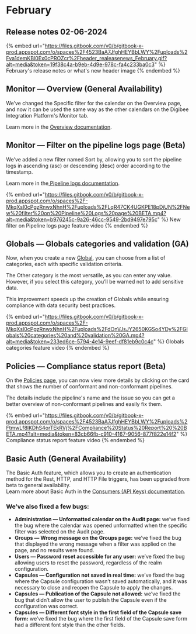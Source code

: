 # February

## Release notes 02-06-2024

{% embed url="https://files.gitbook.com/v0/b/gitbook-x-prod.appspot.com/o/spaces%2F4523BaA7JfghHEYBbLWY%2Fuploads%2Fva1demKBl0Ex0cPROZcr%2Fheader_realeasenews_February.gif?alt=media&token=19f38c4a-b9eb-4d9e-978c-fa4c233ba0c3" %}
February's release notes or what's new header image
{% endembed %}



## Monitor — Overview (General Availability)

We’ve changed the Specific filter for the calendar on the Overview page, and now it can be used the same way as the other calendars on the Digibee Integration Platform's Monitor tab.

Learn more in the [Overview documentation](https://docs.digibee.com/documentation/monitor/dashboards).



## Monitor — Filter on the pipeline logs page (Beta)

We’ve added a new filter named Sort by, allowing you to sort the pipeline logs in ascending (asc) or descending (desc) order according to the timestamp.

Learn more in the[ Pipeline logs documentation](https://docs.digibee.com/documentation/monitor/pipeline-logs).

{% embed url="https://files.gitbook.com/v0/b/gitbook-x-prod.appspot.com/o/spaces%2F-MkqXsI0cPgzRnwxNhnH%2Fuploads%2FLqR47CK4UGKPE18pDiUN%2FNew%20filter%20on%20Pipeline%20Logs%20page%20BETA.mp4?alt=media&token=b976245c-9a26-46cc-9549-2bd9497e795c" %}
New filter on Pipeline logs page feature video
{% endembed %}

##

## Globals — Globals categories and validation (GA)

Now, when you create a new [Global](https://docs.digibee.com/documentation/settings/globals), you can choose from a list of categories, each with specific validation criteria.&#x20;

The Other category is the most versatile, as you can enter any value. However, if you select this category, you’ll be warned not to add sensitive data.&#x20;

This improvement speeds up the creation of Globals while ensuring compliance with data security best practices.

{% embed url="https://files.gitbook.com/v0/b/gitbook-x-prod.appspot.com/o/spaces%2F-MkqXsI0cPgzRnwxNhnH%2Fuploads%2FdOnVJsJY2650KGSo4YDy%2FGlobals%20categories%20and%20validation%20GA.mp4?alt=media&token=233ed6ce-5794-4e14-9eef-df81eb9c0c4c" %}
Globals categories feature video
{% endembed %}

##

## Policies — Compliance status report (Beta)

On the [Policies page](https://docs.digibee.com/documentation/governance/policies), you can now view more details by clicking on the card that shows the number of conformant and non-conformant pipelines.&#x20;

The details include the pipeline's name and the issue so you can get a better overview of non-conformant pipelines and easily fix them.

{% embed url="https://files.gitbook.com/v0/b/gitbook-x-prod.appspot.com/o/spaces%2F4523BaA7JfghHEYBbLWY%2Fuploads%2FtmwLf8lKDhS4orTEkRVj%2FCompliance%20Status%20Report%20%20BETA.mp4?alt=media&token=83cb66fb-c910-4167-9056-877f822e14f2" %}
Compliance status report feature video
{% endembed %}



## Basic Auth (General Availability)

The Basic Auth feature, which allows you to create an authentication method for the Rest, HTTP, and HTTP File triggers, has been upgraded from beta to general availability.\
Learn more about Basic Auth in the [Consumers (API Keys) documentation](https://docs.digibee.com/documentation/settings/api-keys-consumers).







### We’ve also fixed a few bugs:

* **Administration — Unformatted calendar on the Audit page:** we’ve fixed the bug where the calendar was opened unformatted when the specific filter was selected on the Audit page.
* **Groups — Wrong message on the Groups page:** we’ve fixed the bug that displayed the wrong message when a filter was applied on the page, and no results were found.
* **Users — Password reset accessible for any user:** we’ve fixed the bug allowing users to reset the password, regardless of the realm configuration.
* **Capsules — Configuration not saved in real time:** we’ve fixed the bug where the Capsule configuration wasn’t saved automatically, and it was necessary to close and reopen the Capsule to apply the changes.
* **Capsules — Publication of the Capsule not allowed:** we’ve fixed the bug that didn’t allow the user to publish the Capsule even if the configuration was correct.
* **Capsules — Different font style in the first field of the Capsule save form:** we’ve fixed the bug where the first field of the Capsule save form had a different font style than the other fields.
